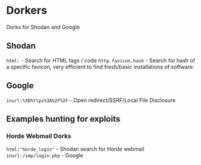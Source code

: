 # Dorkers
Dorks for Shodan and Google

## Shodan
`html:` - Search for HTML tags / code
`http.favicon.hash` - Search for hash of a specific favicon, very efficient to find fresh/basic installations of software.


## Google
`inurl:%3Dhttps%3A%2F%2F` - Open redirect/SSRF/Local File Disclosure


## Examples hunting for exploits

### Horde Webmail Dorks
`html:"horde_login"` - Shodan search for Horde webmail 
`inurl:/imp/login.php` - Google
